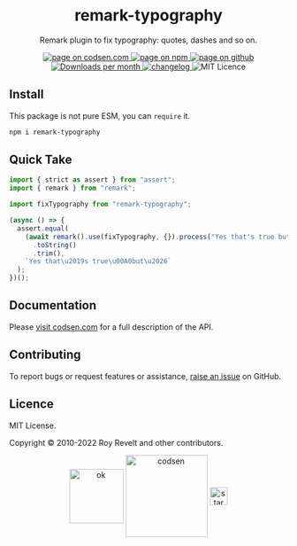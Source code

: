 <h1 align="center">remark-typography</h1>

<p align="center">Remark plugin to fix typography: quotes, dashes and so on.</p>

<p align="center">
  <a href="https://codsen.com/os/remark-typography" rel="nofollow noreferrer noopener">
    <img src="https://img.shields.io/badge/-codsen-blue?style=flat-square" alt="page on codsen.com">
  </a>
  <a href="https://www.npmjs.com/package/remark-typography" rel="nofollow noreferrer noopener">
    <img src="https://img.shields.io/badge/-npm-blue?style=flat-square" alt="page on npm">
  </a>
  <a href="https://github.com/codsen/codsen/tree/main/packages/remark-typography" rel="nofollow noreferrer noopener">
    <img src="https://img.shields.io/badge/-github-blue?style=flat-square" alt="page on github">
  </a>
  <a href="https://npmcharts.com/compare/remark-typography?interval=30" rel="nofollow noreferrer noopener" target="_blank">
    <img src="https://img.shields.io/npm/dm/remark-typography.svg?style=flat-square" alt="Downloads per month">
  </a>
  <a href="https://codsen.com/os/remark-typography/changelog" rel="nofollow noreferrer noopener">
    <img src="https://img.shields.io/badge/changelog-here-brightgreen?style=flat-square" alt="changelog">
  </a>
  <img src="https://img.shields.io/badge/licence-MIT-brightgreen.svg?style=flat-square" alt="MIT Licence">
</p>

## Install

This package is not pure ESM, you can `require` it.

```bash
npm i remark-typography
```

## Quick Take

```js
import { strict as assert } from "assert";
import { remark } from "remark";

import fixTypography from "remark-typography";

(async () => {
  assert.equal(
    (await remark().use(fixTypography, {}).process("Yes that's true but..."))
      .toString()
      .trim(),
    `Yes that\u2019s true\u00A0but\u2026`
  );
})();
```

## Documentation

Please [visit codsen.com](https://codsen.com/os/remark-typography/) for a full description of the API.

## Contributing

To report bugs or request features or assistance, [raise an issue](https://github.com/codsen/codsen/issues/new/choose) on GitHub.

## Licence

MIT License.

Copyright © 2010-2022 Roy Revelt and other contributors.

<p align="center"><img src="https://codsen.com/images/png-codsen-ok.png" width="98" alt="ok" align="center"> <img src="https://codsen.com/images/png-codsen-1.png" width="148" alt="codsen" align="center"> <img src="https://codsen.com/images/png-codsen-star-small.png" width="32" alt="star" align="center"></p>
